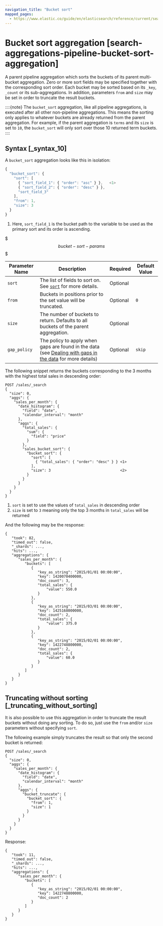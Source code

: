 ```yaml
---
navigation_title: "Bucket sort"
mapped_pages:
  - https://www.elastic.co/guide/en/elasticsearch/reference/current/search-aggregations-pipeline-bucket-sort-aggregation.html
---
```


# Bucket sort aggregation [search-aggregations-pipeline-bucket-sort-aggregation]


A parent pipeline aggregation which sorts the buckets of its parent multi-bucket aggregation. Zero or more sort fields may be specified together with the corresponding sort order. Each bucket may be sorted based on its `_key`, `_count` or its sub-aggregations. In addition, parameters `from` and `size` may be set in order to truncate the result buckets.

::::{note}
The `bucket_sort` aggregation, like all pipeline aggregations, is executed after all other non-pipeline aggregations. This means the sorting only applies to whatever buckets are already returned from the parent aggregation. For example, if the parent aggregation is `terms` and its `size` is set to `10`, the `bucket_sort` will only sort over those 10 returned term buckets.
::::


## Syntax [_syntax_10]

A `bucket_sort` aggregation looks like this in isolation:

```js
{
  "bucket_sort": {
    "sort": [
      { "sort_field_1": { "order": "asc" } },   <1>
      { "sort_field_2": { "order": "desc" } },
      "sort_field_3"
    ],
    "from": 1,
    "size": 3
  }
}
```

1. Here, `sort_field_1` is the bucket path to the variable to be used as the primary sort and its order is ascending.


$$$bucket-sort-params$$$

| Parameter Name | Description | Required | Default Value |
| --- | --- | --- | --- |
| `sort` | The list of fields to sort on. See [`sort`](/reference/elasticsearch/rest-apis/sort-search-results.md) for more details. | Optional |  |
| `from` | Buckets in positions prior to the set value will be truncated. | Optional | `0` |
| `size` | The number of buckets to return. Defaults to all buckets of the parent aggregation. | Optional |  |
| `gap_policy` | The policy to apply when gaps are found in the data (see [Dealing with gaps in the data](/reference/aggregations/pipeline.md#gap-policy) for more details) | Optional | `skip` |

The following snippet returns the buckets corresponding to the 3 months with the highest total sales in descending order:

```console
POST /sales/_search
{
  "size": 0,
  "aggs": {
    "sales_per_month": {
      "date_histogram": {
        "field": "date",
        "calendar_interval": "month"
      },
      "aggs": {
        "total_sales": {
          "sum": {
            "field": "price"
          }
        },
        "sales_bucket_sort": {
          "bucket_sort": {
            "sort": [
              { "total_sales": { "order": "desc" } } <1>
            ],
            "size": 3                                <2>
          }
        }
      }
    }
  }
}
```

1. `sort` is set to use the values of `total_sales` in descending order
2. `size` is set to `3` meaning only the top 3 months in `total_sales` will be returned


And the following may be the response:

```console-result
{
   "took": 82,
   "timed_out": false,
   "_shards": ...,
   "hits": ...,
   "aggregations": {
      "sales_per_month": {
         "buckets": [
            {
               "key_as_string": "2015/01/01 00:00:00",
               "key": 1420070400000,
               "doc_count": 3,
               "total_sales": {
                   "value": 550.0
               }
            },
            {
               "key_as_string": "2015/03/01 00:00:00",
               "key": 1425168000000,
               "doc_count": 2,
               "total_sales": {
                   "value": 375.0
               }
            },
            {
               "key_as_string": "2015/02/01 00:00:00",
               "key": 1422748800000,
               "doc_count": 2,
               "total_sales": {
                   "value": 60.0
               }
            }
         ]
      }
   }
}
```


## Truncating without sorting [_truncating_without_sorting]

It is also possible to use this aggregation in order to truncate the result buckets without doing any sorting. To do so, just use the `from` and/or `size` parameters without specifying `sort`.

The following example simply truncates the result so that only the second bucket is returned:

```console
POST /sales/_search
{
  "size": 0,
  "aggs": {
    "sales_per_month": {
      "date_histogram": {
        "field": "date",
        "calendar_interval": "month"
      },
      "aggs": {
        "bucket_truncate": {
          "bucket_sort": {
            "from": 1,
            "size": 1
          }
        }
      }
    }
  }
}
```

Response:

```console-result
{
   "took": 11,
   "timed_out": false,
   "_shards": ...,
   "hits": ...,
   "aggregations": {
      "sales_per_month": {
         "buckets": [
            {
               "key_as_string": "2015/02/01 00:00:00",
               "key": 1422748800000,
               "doc_count": 2
            }
         ]
      }
   }
}
```


